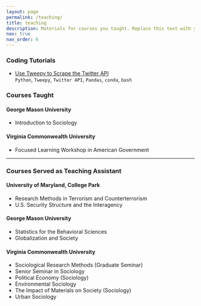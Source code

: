 ```yaml
---
layout: page
permalink: /teaching/
title: teaching
description: Materials for courses you taught. Replace this text with your description.
nav: true
nav_order: 6
---
```


### Coding Tutorials

- [Use Tweepy to Scrape the Twitter API](https://sean-doody.github.io/socilabs/p/tweepy-twitter-tutorial/)
  <br /> `Python`, `Tweepy`, `Twitter API`, `Pandas`, `conda`, `bash`

### Courses Taught

#### George Mason University

- Introduction to Sociology

#### Virginia Commonwealth University

- Focused Learning Workshop in American Government

---

### Courses Served as Teaching Assistant

#### University of Maryland, College Park

- Research Methods in Terrorism and Counterterrorism
- U.S. Security Structure and the Interagency

#### George Mason University

- Statistics for the Behavioral Sciences
- Globalization and Society

#### Virginia Commonwealth University

- Sociological Research Methods (Graduate Seminar)
- Senior Seminar in Sociology
- Political Economy (Sociology)
- Environmental Sociology
- The Impact of Materials on Society (Sociology)
- Urban Sociology